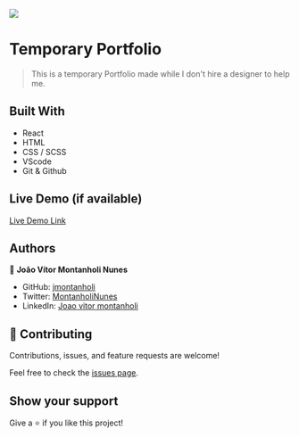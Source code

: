 ![](https://img.shields.io/badge/Microverse-blueviolet)

# Temporary Portfolio

> This is a temporary Portfolio made while I don't hire a designer to help me.


## Built With

- React
- HTML
- CSS / SCSS
- VScode 
- Git & Github

## Live Demo (if available)

[Live Demo Link](https://livedemo.com)

## Authors

👤 **João Vítor Montanholi Nunes**

- GitHub: [jmontanholi](https://github.com/jmontanholi)
- Twitter: [MontanholiNunes](https://twitter.com/MontanholiNunes)
- LinkedIn: [Joao vitor montanholi](https://www.linkedin.com/in/joaovitormontanholi/)
## 🤝 Contributing

Contributions, issues, and feature requests are welcome!

Feel free to check the [issues page](../../issues/).

## Show your support

Give a ⭐️ if you like this project!

